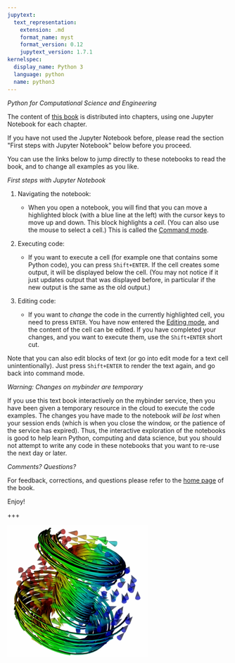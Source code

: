```yaml
---
jupytext:
  text_representation:
    extension: .md
    format_name: myst
    format_version: 0.12
    jupytext_version: 1.7.1
kernelspec:
  display_name: Python 3
  language: python
  name: python3
---
```


*Python for Computational Science and Engineering*

The content of [this book](https://github.com/fangohr/introduction-to-python-for-computational-science-and-engineering/blob/master/Readme.md) is distributed into chapters, using one Jupyter Notebook for each chapter.

If you have not used the Jupyter Notebook before, please read the section "First steps with Jupyter Notebook" below before you proceed.

You can use the links below to jump directly to these notebooks to read the book, and to change all examples as you like.

*First steps with Jupyter Notebook*

1. Navigating the notebook:
    - When you open a notebook, you will find that you can move a highlighted block (with a blue line at the left) with the cursor keys to move up and down. This block highlights a *cell*. (You can also use the mouse to select a cell.) This is called the [Command mode](https://jupyter-notebook.readthedocs.io/en/stable/examples/Notebook/Notebook%20Basics.html#Command-mode).

2. Executing code:
    - If you want to execute a cell (for example one that contains some Python code), you can press `Shift+ENTER`. If the cell creates some output, it will be displayed below the cell. (You may not notice if it just updates output that was displayed before, in particular if the new output is the same as the old output.)

3. Editing code:
    - If you want to *change* the code in the currently highlighted cell, you need to press `ENTER`. You have now entered the [Editing mode](https://jupyter-notebook.readthedocs.io/en/stable/examples/Notebook/Notebook%20Basics.html#Edit-mode), and the content of the cell can be edited. If you have completed your changes, and you want to execute them, use the `Shift+ENTER` short cut.

Note that you can also edit blocks of text (or go into edit mode for a text cell unintentionally). Just press `Shift+ENTER` to render the text again, and go back into command mode.

*Warning: Changes on mybinder are temporary*

If you use this text book interactively on the mybinder service, then you have been given a temporary resource in the cloud to execute the code examples. The changes you have made to the notebook *will be lost* when your session ends (which is when you close the window, or the patience of the service has expired). Thus, the interactive exploration of the notebooks is good to help learn Python, computing and data science, but you should not attempt to write any code in these notebooks that you want to re-use the next day or later.

*Comments? Questions?*

For feedback, corrections, and questions please refer to the [home page](https://github.com/fangohr/introduction-to-python-for-computational-science-and-engineering/blob/master/Readme.md) of the book.

Enjoy!

+++

![Logo, created with MayaVi](static/images/mayavi/mayavi-samp.png "3d magnetisation vector field")

```{code-cell} ipython3

```
